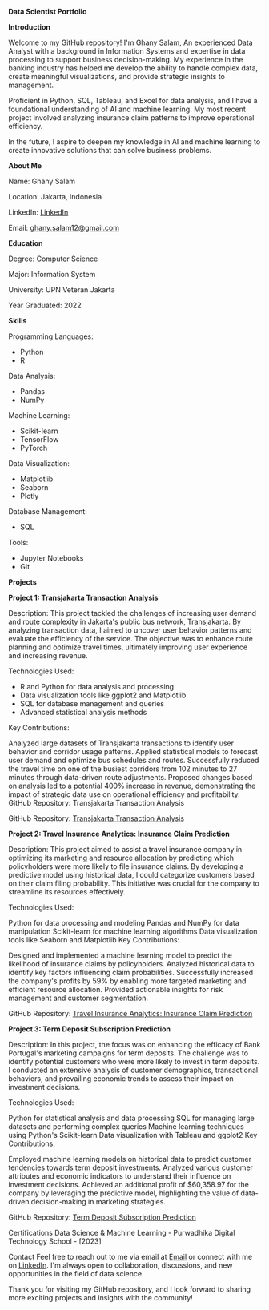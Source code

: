 **Data Scientist Portfolio**


**Introduction**

Welcome to my GitHub repository! I'm Ghany Salam, An experienced Data Analyst with a background in Information Systems and expertise in data processing to support business decision-making. My experience in the banking industry has helped me develop the ability to handle complex data, create meaningful visualizations, and provide strategic insights to management.

Proficient in Python, SQL, Tableau, and Excel for data analysis, and I have a foundational understanding of AI and machine learning. My most recent project involved analyzing insurance claim patterns to improve operational efficiency.

In the future, I aspire to deepen my knowledge in AI and machine learning to create innovative solutions that can solve business problems.

**About Me**

Name: Ghany Salam

Location: Jakarta, Indonesia

LinkedIn: [LinkedIn](https://www.linkedin.com/in/ghanysalam/)

Email: ghany.salam12@gmail.com

**Education**

Degree: Computer Science

Major: Information System

University: UPN Veteran Jakarta

Year Graduated: 2022

**Skills**

Programming Languages:
- Python
- R

Data Analysis:
- Pandas
- NumPy

Machine Learning:
- Scikit-learn
- TensorFlow
- PyTorch

Data Visualization:
- Matplotlib
- Seaborn
- Plotly

Database Management:
- SQL

Tools:
- Jupyter Notebooks
- Git

**Projects**

**Project 1: Transjakarta Transaction Analysis**

Description: This project tackled the challenges of increasing user demand and route complexity in Jakarta's public bus network, Transjakarta. By analyzing transaction data, I aimed to uncover user behavior patterns and evaluate the efficiency of the service. The objective was to enhance route planning and optimize travel times, ultimately improving user experience and increasing revenue.

Technologies Used:

- R and Python for data analysis and processing
- Data visualization tools like ggplot2 and Matplotlib
- SQL for database management and queries
- Advanced statistical analysis methods

Key Contributions:

Analyzed large datasets of Transjakarta transactions to identify user behavior and corridor usage patterns.
Applied statistical models to forecast user demand and optimize bus schedules and routes.
Successfully reduced the travel time on one of the busiest corridors from 102 minutes to 27 minutes through data-driven route adjustments.
Proposed changes based on analysis led to a potential 400% increase in revenue, demonstrating the impact of strategic data use on operational efficiency and profitability.
GitHub Repository: Transjakarta Transaction Analysis

GitHub Repository:  [Transjakarta Transaction Analysis](https://github.com/ghanysalam/Capstone_2-Transjakarta_Transactions_Analysis)

**Project 2: Travel Insurance Analytics: Insurance Claim Prediction**

Description: This project aimed to assist a travel insurance company in optimizing its marketing and resource allocation by predicting which policyholders were more likely to file insurance claims. By developing a predictive model using historical data, I could categorize customers based on their claim filing probability. This initiative was crucial for the company to streamline its resources effectively.

Technologies Used:

Python for data processing and modeling
Pandas and NumPy for data manipulation
Scikit-learn for machine learning algorithms
Data visualization tools like Seaborn and Matplotlib
Key Contributions:

Designed and implemented a machine learning model to predict the likelihood of insurance claims by policyholders.
Analyzed historical data to identify key factors influencing claim probabilities.
Successfully increased the company's profits by 59% by enabling more targeted marketing and efficient resource allocation.
Provided actionable insights for risk management and customer segmentation.

GitHub Repository:  [Travel Insurance Analytics: Insurance Claim Prediction](https://github.com/ghanysalam/Capstone-3-Travel-Insurance-Prediction-Claim)

**Project 3: Term Deposit Subscription Prediction**

Description: In this project, the focus was on enhancing the efficacy of Bank Portugal's marketing campaigns for term deposits. The challenge was to identify potential customers who were more likely to invest in term deposits. I conducted an extensive analysis of customer demographics, transactional behaviors, and prevailing economic trends to assess their impact on investment decisions.

Technologies Used:

Python for statistical analysis and data processing
SQL for managing large datasets and performing complex queries
Machine learning techniques using Python's Scikit-learn
Data visualization with Tableau and ggplot2
Key Contributions:

Employed machine learning models on historical data to predict customer tendencies towards term deposit investments.
Analyzed various customer attributes and economic indicators to understand their influence on investment decisions.
Achieved an additional profit of $60,358.97 for the company by leveraging the predictive model, highlighting the value of data-driven decision-making in marketing strategies.

GitHub Repository: [Term Deposit Subscription Prediction](https://github.com/PurwadhikaDev/BetaGroup_JC_DS_OL_11_FinalProject)

Certifications
Data Science & Machine Learning - Purwadhika Digital Technology School - [2023]

Contact
Feel free to reach out to me via email at [Email](ghany.salam12@gmail.com) or connect with me on [LinkedIn](https://www.linkedin.com/in/ghanysalam/). I'm always open to collaboration, discussions, and new opportunities in the field of data science.

Thank you for visiting my GitHub repository, and I look forward to sharing more exciting projects and insights with the community!
